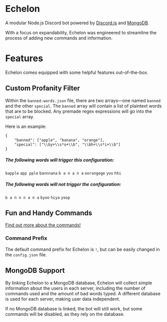 # Echelon

A modular Node.js Discord bot powered by [Discord.js](https://discord.js.org/) and [MongoDB](https://www.mongodb.com/).

With a focus on expandability, Echelon was engineered to streamline the process of adding new commands and information.

# Features

Echelon comes equipped with some helpful features out-of-the-box.

## Custom Profanity Filter

Within the `banned-words.json` file, there are two arrays—one named `banned` and the other `special`. The `banned` array will contain a list of plaintext words that are to be blocked. Any premade regex expressions will go into the `special` array.

Here is an example:
```
{
    "banned": ["apple", "banana", "orange"],
    "special": ["\\by+\\s*o+\\b", "\\bh+\\s*i+\\b"]
}
```

##### The following words *will* trigger this configuration:

`bapple` `app pple` `bannnana` `b a n a n a` `oorangege` `yoo` `hhi`

##### The following words *will not* trigger the configuration:

`b a n n n a n a` `byoo` `hiya` `yoop`

## Fun and Handy Commands

[Find out more about the commands!](https://github.com/waymondrang/echelon/blob/master/commands/readme.md)

### Command Prefix

The default command prefix for Echelon is `!`, but can be easily changed in the `config.json` file.

## MongoDB Support

By linking Echelon to a MongoDB database, Echelon will collect simple information about the users in each server, including the number of commands used and the amount of bad words typed. A different database is used for each server, making user data independent.

If no MongoDB database is linked, the bot will still work, but some commands will be disabled, as they rely on the database.


